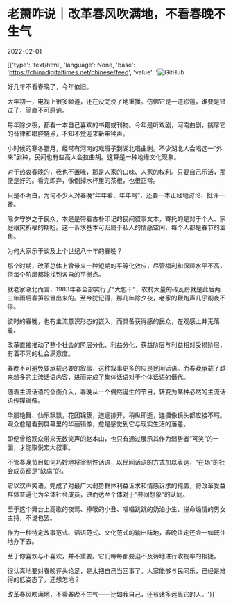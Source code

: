 # 老萧咋说｜改革春风吹满地，不看春晚不生气

2022-02-01

[{'type': 'text/html', 'language': None, 'base': 'https://chinadigitaltimes.net/chinese/feed', 'value': '![GitHub](https://chinadigitaltimes.net/chinese/files/2022/02/image-1643715696692.png)

好几年不看春晚了，今年依旧。

大年初一，电视上很多频道，还在没完没了地重播。仿佛它是一道珍馐，谁要是错过了，简直不可原谅。

每年除夕夜，都看一本自己喜欢的书籍或刊物。今年是听戏剧，河南曲剧，揣摩它的音律和唱腔特点，不知不觉迎来新年钟声。

小时候的寒冬腊月，经常有河南的戏班子到湖北唱曲剧。不少湖北人会唱这一“外来”剧种，民间也有些高人会拉曲胡。这算是一种地缘文化现象。

对于热衷春晚的，我也不置喙，那是人家的口味、人家的权利。只要自己乐活，那便是好的。看完即弃，像倒掉水杯里的茶根，也很正常。

只是不明白，为何不少人对春晚“年年看、年年骂”，还要一本正经地讨论、批评一番。

除夕守岁之于民众，本是是带着古朴印记的民间叙事文本，寄托的是对于个人、家庭禳灾祈福的期盼。这一诉求基本可归属于私人的情感空间，每个人都是春节的主角。

为何大家乐于谈及上个世纪八十年的春晚？

那个时期，改革总体上曾带来一种短期的平等化效应，尽管福利和保障水平不高，但每个阶层都能找到各自的平衡点。

就老家湖北而言，1983年春全部实行了“大包干”，农村大量的砖瓦房就是此后两三年雨后春笋般冒出来的。至今犹记得，那几年除夕夜，老家的鞭炮声几乎彻夜不停。

彼时的春晚，也有主流意识形态的嵌入，而具备获得感的民众，在观感上并无落差。

改革直接推动了整个社会的阶层分化、利益分化，获益阶层与利益相对受损阶层，有着不同的社会满意度。

春晚不可避免要承载必要的叙事，这种叙事更多的应是民间话语。而春晚承载了越来越多的主流话语内容，进而完成了集体话语对于个体话语的僭代。

随着主流话语的全面介入，春晚从一个偶然诞生的节目，转变为某种必然的主流话语传媒镜像。

华服艳舞、仙乐飘飘，花团锦簇，迤逦排开，稍纵即逝，连摄像镜头都应接不暇。观众愈是看到屏幕里的华丽镜像，愈是感觉到它与现实生活的落差。

即便曾给观众带来无数笑声的赵本山，也只有通过展示其作为弱势者“可笑”的一面，才能取悦宏大叙事。

不管春晚节目如何巧妙地将宰制性话语，以民间话语的方式加以表达，“在场”的社会成员都是“缺席”的。

它以欢声笑语，完成了对最广大弱势群体利益诉求和情感诉求的掩盖，将改革受益群体普遍化为全体社会成员，进而达至个体对于“共同想象”的认同。

至于这个舞台上高歌的夜莺、捧哏的小丑、唱唱跳跳的奶油小生、拼命煽情的男女主持，不说也罢。

作为一种特定故事范式、话语范式、文化范式的输出阵地，春晚注定还会一如既往地办下去。

至于你喜欢与不喜欢，并不重要。它们每每都要迫不及待地进行收视率的报捷。

很认真地要对春晚评头论足，是太把自己当回事了。人家能够与民同乐，已经是难得的低姿态了，还想怎地？

改革春风吹满地，不看春晚不生气——比如我自己，还有诸多远离它的人。'}]